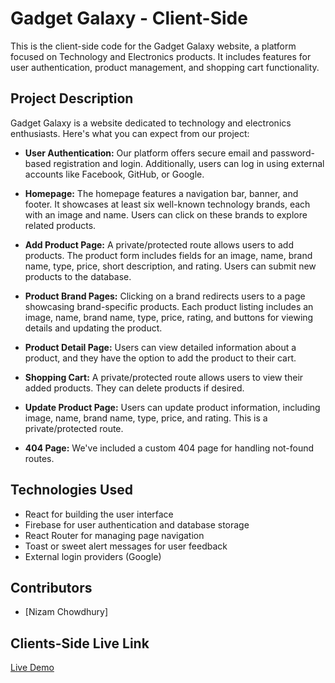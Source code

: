 # Gadget Galaxy - Client-Side

This is the client-side code for the Gadget Galaxy website, a platform focused on Technology and Electronics products. It includes features for user authentication, product management, and shopping cart functionality.

## Project Description

Gadget Galaxy is a website dedicated to technology and electronics enthusiasts. Here's what you can expect from our project:

- **User Authentication:** Our platform offers secure email and password-based registration and login. Additionally, users can log in using external accounts like Facebook, GitHub, or Google.

- **Homepage:** The homepage features a navigation bar, banner, and footer. It showcases at least six well-known technology brands, each with an image and name. Users can click on these brands to explore related products.

- **Add Product Page:** A private/protected route allows users to add products. The product form includes fields for an image, name, brand name, type, price, short description, and rating. Users can submit new products to the database.

- **Product Brand Pages:** Clicking on a brand redirects users to a page showcasing brand-specific products. Each product listing includes an image, name, brand name, type, price, rating, and buttons for viewing details and updating the product.

- **Product Detail Page:** Users can view detailed information about a product, and they have the option to add the product to their cart.

- **Shopping Cart:** A private/protected route allows users to view their added products. They can delete products if desired.

- **Update Product Page:** Users can update product information, including image, name, brand name, type, price, and rating. This is a private/protected route.

- **404 Page:** We've included a custom 404 page for handling not-found routes.

## Technologies Used

- React for building the user interface
- Firebase for user authentication and database storage
- React Router for managing page navigation
- Toast or sweet alert messages for user feedback
- External login providers (Google)



## Contributors

- [Nizam Chowdhury]

## Clients-Side Live Link
[Live Demo](https://brand-shop-10-b5fbc.web.app/)
